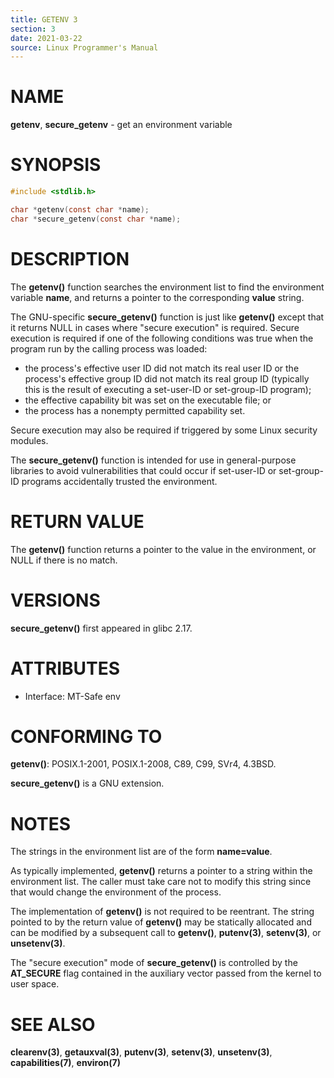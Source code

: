```yaml
---
title: GETENV 3
section: 3
date: 2021-03-22
source: Linux Programmer's Manual
---
```


# NAME

**getenv**, **secure_getenv** - get an environment variable

# SYNOPSIS

```c
#include <stdlib.h>

char *getenv(const char *name);
char *secure_getenv(const char *name);
```

# DESCRIPTION

The **getenv()** function searches the environment list to find the environment variable **name**, and returns a pointer to the corresponding **value** string.

The GNU-specific **secure_getenv()** function is just like **getenv()** except that it returns NULL in cases where "secure execution" is required. Secure execution is required if one of the following conditions was true when the program run by the calling process was loaded:

- the process's effective user ID did not match its real user ID or the process's effective group ID did not match its real group ID (typically this is the result of executing a set-user-ID or set-group-ID program);
- the effective capability bit was set on the executable file; or
- the process has a nonempty permitted capability set.

Secure execution may also be required if triggered by some Linux security modules.

The **secure_getenv()** function is intended for use in general-purpose libraries to avoid vulnerabilities that could occur if set-user-ID or set-group-ID programs accidentally trusted the environment.

# RETURN VALUE

The **getenv()** function returns a pointer to the value in the environment, or NULL if there is no match.

# VERSIONS

**secure_getenv()** first appeared in glibc 2.17.

# ATTRIBUTES

- Interface: MT-Safe env

# CONFORMING TO

**getenv()**: POSIX.1-2001, POSIX.1-2008, C89, C99, SVr4, 4.3BSD.

**secure_getenv()** is a GNU extension.

# NOTES

The strings in the environment list are of the form **name=value**.

As typically implemented, **getenv()** returns a pointer to a string within the environment list. The caller must take care not to modify this string since that would change the environment of the process.

The implementation of **getenv()** is not required to be reentrant. The string pointed to by the return value of **getenv()** may be statically allocated and can be modified by a subsequent call to **getenv()**, **putenv(3)**, **setenv(3)**, or **unsetenv(3)**.

The "secure execution" mode of **secure_getenv()** is controlled by the **AT_SECURE** flag contained in the auxiliary vector passed from the kernel to user space.

# SEE ALSO

**clearenv(3)**, **getauxval(3)**, **putenv(3)**, **setenv(3)**, **unsetenv(3)**, **capabilities(7)**, **environ(7)**
